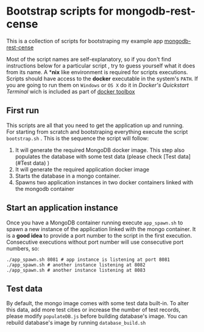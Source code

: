 # Bootstrap scripts for mongodb-rest-cense

This is a collection of scripts for bootstraping my example app
[mongodb-rest-cense](https://github.com/danielo515/mongodb-rest-cense)

Most of the script names are self-explanatory, so if you don't find instructions below for a particular script ,
try to guess yourself what it does from its name. A ***nix** like environment is required for scripts executions.
Scripts should have access to the **docker** executable in the system's `PATH`.
If you are going to run them on `Windows` or `OS X` do it in *Docker's Quickstart Terminal* 
wich is included as part of 
[docker toolbox](https://www.docker.com/products/docker-toolbox)

## First run
This scripts are all that you need to get the application up and running.  
For starting from scratch and bootstraping everything execute the script `bootstrap.sh` .
This is the sequence the script will follow:

1. It will generate the required MongoDB docker image. This step also populates the database with some test data (please check [Test data](#Test data) )
1. It will generate the required application docker image
1. Starts the database in a mongo container.
1. Spawns two application instances in two docker containers linked with the mongodb container

## Start an application instance

Once you have a MongoDB container running execute `app_spawn.sh` 
to spawn a new instance of the application linked with the mongo container. 
It is a **good idea** to provide a port number to the script in the first execution. 
Consecutive executions without port number will use consecutive port numbers, so:

```shell
./app_spawn.sh 8081 # app instance is listening at port 8081
./app_spawn.sh # another instance listening at 8082
./app_spawn.sh # another instance listening at 8083
```

## Test data

By default, the mongo image comes with some test data built-in.
To alter this data, add more test cities or increase the number of test records, please modify `populateDB.js` before building database's image.
You can rebuild database's image by running `database_build.sh`